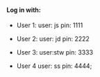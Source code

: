 #### **Log in with**:

* User 1:
    user: js
    pin: 1111

* User 2: 
    user: jd
    pin: 2222

* User 3:
    user:stw
    pin: 3333

* User 4
    user: ss
    pin: 4444;
